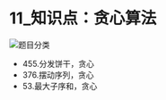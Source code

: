 # 11_知识点：贪心算法

![题目分类](https://code-thinking-1253855093.file.myqcloud.com/pics/20210917104315.png)

- 455.分发饼干，贪心
- 376.摆动序列，贪心
- 53.最大子序和，贪心


